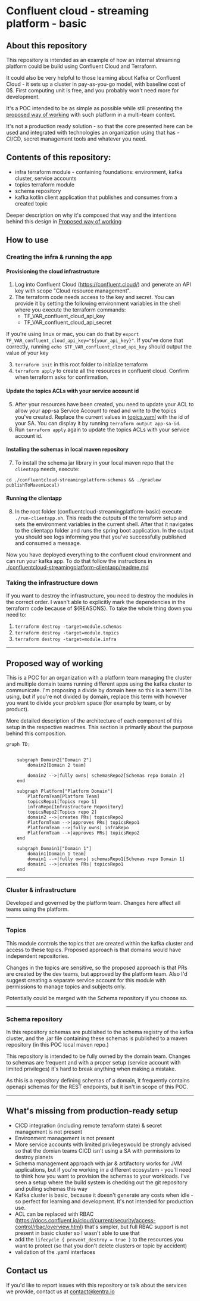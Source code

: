 # Confluent cloud - streaming platform - basic
## About this repository

This repository is intended as an example of how an internal streaming platform 
could be build using Confluent Cloud and Terraform.

It could also be very helpful to those learning about Kafka or Confluent Cloud - it sets up a 
cluster in pay-as-you-go model, with baseline cost of 0$. First computing unit is free, and you probably won't need more
for development.

It's a POC intended to be as simple as possible while still presenting the [proposed way of working](#proposed-way-of-working) with such platform in a 
multi-team context.

It's not a production ready solution - so that the core presented here can be used and 
integrated with technologies an organization using that has - CI/CD, secret management tools 
and whatever you need.

## Contents of this repository:
- infra terraform module - containing foundations: environment, kafka cluster, service accounts
- topics terraform module
- schema repository
- kafka kotlin client application that publishes and consumes from a created topic

Deeper description on why it's composed that way and the intentions behind this design in [Proposed way of working](#proposed-way-of-working)

## How to use

### Creating the infra & running the app
#### Provisioning the cloud infrastructure
1. Log into Confluent Cloud (https://confluent.cloud/) and generate an API key with scope 
"Cloud resource management". 
2. The terraform code needs access to the key and secret. You can provide it by setting the following
environment variables in the shell where you execute the terraform commands:
   - TF_VAR_confluent_cloud_api_key 
   - TF_VAR_confluent_cloud_api_secret

If you're using linux or mac, you can do that by `export TF_VAR_confluent_cloud_api_key="${your_api_key}"`. 
If you've done that correctly, running `echo $TF_VAR_confluent_cloud_api_key` should output the value of your key

3. `terraform init` in this root folder to initialize terraform
4. `terraform apply` to create all the resources in confluent cloud. Confirm when terraform asks for confirmation.
#### Update the topics ACLs with your service account id
5. After your resources have been created, you need to update your ACL to allow your app-sa Service Account to read and 
write to the topics you've created. Replace the current values in 
[topics.yaml](confluentcloud-streamingplatform-topics/topics.yaml) with the id of your SA. You can display it by 
running `terraform output app-sa-id`.
6. Run `terraform apply` again to update the topics ACLs with your service account id.
#### Installing the schemas in local maven repository
7. To install the schema jar library in your local maven repo that the `clientapp` needs, execute:

`cd ./confluentcloud-streamingplatform-schemas && ./gradlew publishToMavenLocal)`

#### Running the clientapp
8. In the root folder (confluentcloud-streamingplatform-basic) execute `./run-clientapp.sh`. This reads the outputs of
the terraform setup and sets the environment variables in the current shell. After that it navigates to the clientapp 
folder and runs the spring boot application.
In the output you should see logs informing you that you've successfully published and consumed a message.

Now you have deployed everything to the confluent cloud environment and can run your kafka app. To do that follow 
the instructions in [./confluentcloud-streamingplatform-clientapp/readme.md](confluentcloud-streamingplatform-clientapp/readme.md)

### Taking the infrastructure down
If you want to destroy the infrastructure, you need to destroy the modules in the correct order. I wasn't able to 
explicitly mark the dependencies in the terraform code because of ${REASONS}. To take the whole thing down you need to:
1. `terraform destroy -target=module.schemas`
2. `terraform destroy -target=module.topics`
3. `terraform destroy -target=module.infra`

---

## Proposed way of working
This is a POC for an organization with a platform team managing the cluster and multiple domain teams running different 
apps using the kafka cluster to communicate. I'm proposing a divide by domain here so this is a term I'll be using,
but if you're not divided by domain, replace this term with however you want to divide your problem space 
(for example by team, or by product).

More detailed description of the architecture of each component of this setup in the respective readmes. This section 
is primarily about the purpose behind this composition.

```mermaid
graph TD;


    subgraph Domain2["Domain 2"]
        domain2[Domain 2 team]
        
        domain2 -->|fully owns| schemasRepo2[Schemas repo Domain 2]
    end

    subgraph Platform["Platform Domain"]
        PlatformTeam[Platform Team]
        topicsRepo1[Topics repo 1]
        infraRepo[Infrastructure Repository]
        topicsRepo2[Topics repo 2]
        domain2 -->|creates PRs| topicsRepo2
        PlatformTeam -->|approves PRs| topicsRepo1
        PlatformTeam -->|fully owns| infraRepo
        PlatformTeam -->|approves PRs| topicsRepo2
    end
    
    subgraph Domain1["Domain 1"]
        domain1[Domain 1 team]
        domain1 -->|fully owns| schemasRepo1[Schemas repo Domain 1]
        domain1 -->|creates PRs| topicsRepo1
    end

```

---

### Cluster & infrastructure
Developed and governed by the platform team. Changes here affect all teams using the platform. 

---

### Topics
This module controls the topics that are created within the kafka cluster and access to these topics. Proposed approach
is that domains would have independent repositories. 

Changes in the topics are sensitive, so the proposed approach is that PRs are created by the dev teams, but approved by 
the platform team. Also I'd suggest creating a separate service account for this module with permissions to manage
topics and subjects only.

Potentially could be merged with the Schema repository if you choose so.

---

### Schema repository
In this repository schemas are published to the schema registry of the kafka cluster, and the .jar file containing these
schemas is published to a maven repository (in this POC local maven repo.)

This repository is intended to be fully owned by the domain team. Changes to schemas are frequent and with a proper setup
(service account with limited privileges) it's hard to break anything when making a mistake.

As this is a repository defining schemas of a domain, it frequently contains openapi schemas for the REST endpoints,
but it isn't in scope of this POC.

---

## What's missing from production-ready setup

- CICD integration (including remote terraform state) & secret management is not present 
- Environment management is not present
- More service accounts with limited privilegeswould be strongly advised so that the domian teams CICD isn't using a 
SA with permissions to destroy planets
- Schema management approach with jar & artifactory works for JVM applications, but if you're working in a different 
ecosystem - you'll need to think how you want to provision the schemas to your workloads. I've seen a setup where the build
system is checking out the git repository and pulling schemas this way
- Kafka cluster is basic, because it doesn't generate any costs when idle - so perfect for learning and development.
    It's not intended for production use.
- ACL can be replaced with RBAC (https://docs.confluent.io/cloud/current/security/access-control/rbac/overview.html)
  that's simpler, but full RBAC support is not present in basic cluster so I wasn't able to use that
- add the `lifecycle { prevent_destroy = true }` to the resources you want to protect (so that you don't delete 
clusters or topic by accident)
- validation of the .yaml interfaces

## Contact us
If you'd like to report issues with this repository or talk about the services we provide, contact us at 
[contact@kentra.io](mailto:contact@kentra.io)

